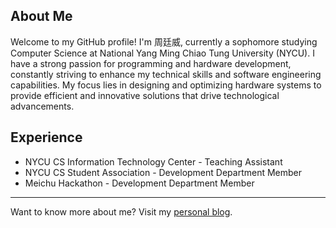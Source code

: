 ## About Me

Welcome to my GitHub profile! I'm 周廷威, currently a sophomore studying Computer Science at National Yang Ming Chiao Tung University (NYCU). I have a strong passion for programming and hardware development, constantly striving to enhance my technical skills and software engineering capabilities. My focus lies in designing and optimizing hardware systems to provide efficient and innovative solutions that drive technological advancements.

## Experience

* NYCU CS Information Technology Center - Teaching Assistant
* NYCU CS Student Association - Development Department Member
* Meichu Hackathon - Development Department Member

---

Want to know more about me? Visit my [personal blog](https://blog.userwei.com/).
